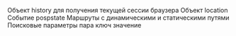 Объект history для получения текущей сессии браузера
Объект location
Событие pospstate
Маршруты с динамическими и статическими путями
Поисковые параметры пара ключ значение
